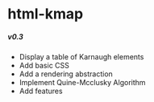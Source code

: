 # html-kmap

##### v0.3

- Display a table of Karnaugh elements
- Add basic CSS
- Add a rendering abstraction
- Implement Quine-Mcclusky Algorithm
- Add features
